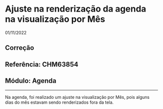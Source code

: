 # Ajuste na renderização da agenda na visualização por Mês
01/11/2022
## Correção
## Referência: CHM63854
## Módulo: Agenda
***

Na agenda, foi realizado um ajuste na visualização por Mês, pois alguns dias do mês estavam sendo renderizados fora da tela.

